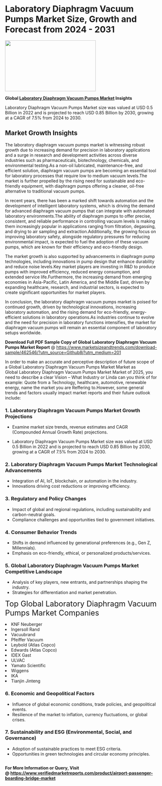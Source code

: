 <H1>Laboratory Diaphragm Vacuum Pumps Market Size, Growth and Forecast from 2024 - 2031</H1><img class="aligncenter size-medium wp-image-584254" src="https://thirdeyenews.in/wp-content/uploads/2024/09/Global-Market-Research-300x168.jpeg" alt="" width="300" height="168" /><p><strong>Global&nbsp;<a href="https://www.marketsizeandtrends.com/download-sample/462546/?utm_source=Github8j?utm_medium=201">Laboratory Diaphragm Vacuum Pumps Market</a> Insights</strong></p><p>Laboratory Diaphragm Vacuum Pumps Market size was valued at USD 0.5 Billion in 2022 and is projected to reach USD 0.85 Billion by 2030, growing at a CAGR of 7.5% from 2024 to 2030.</p><p><h2>Market Growth Insights</h2> <p>The laboratory diaphragm vacuum pumps market is witnessing robust growth due to increasing demand for precision in laboratory applications and a surge in research and development activities across diverse industries such as pharmaceuticals, biotechnology, chemicals, and environmental testing.As a non-oil lubricated, maintenance-free, and efficient solution, diaphragm vacuum pumps are becoming an essential tool for laboratory processes that require low to medium vacuum levels.The market is further propelled by the rising need for sustainable and eco-friendly equipment, with diaphragm pumps offering a cleaner, oil-free alternative to traditional vacuum pumps.</p> <p>In recent years, there has been a marked shift towards automation and the development of intelligent laboratory systems, which is driving the demand for advanced diaphragm vacuum pumps that can integrate with automated laboratory environments.The ability of diaphragm pumps to offer precise, consistent, and reliable performance in controlling vacuum levels is making them increasingly popular in applications ranging from filtration, degassing, and drying to air sampling and extraction.Additionally, the growing focus on improving laboratory safety, alongside regulatory pressures for reducing environmental impact, is expected to fuel the adoption of these vacuum pumps, which are known for their efficiency and eco-friendly design.</p> <p>The market growth is also supported by advancements in diaphragm pump technologies, including innovations in pump design that enhance durability and reduce noise levels.Key market players are investing in R&D to produce pumps with improved efficiency, reduced energy consumption, and extended service life.Furthermore, the increasing demand from emerging economies in Asia-Pacific, Latin America, and the Middle East, driven by expanding healthcare, research, and industrial sectors, is expected to create significant opportunities for market players.</p> <p>In conclusion, the laboratory diaphragm vacuum pumps market is poised for continued growth, driven by technological innovations, increasing laboratory automation, and the rising demand for eco-friendly, energy-efficient solutions in laboratory operations.As industries continue to evolve and the need for precision in laboratory functions intensifies, the market for diaphragm vacuum pumps will remain an essential component of laboratory setups worldwide.</p> <p><span class=""><strong>Download Full PDF Sample Copy of Global Laboratory Diaphragm Vacuum Pumps Market Report</strong> @ <a href="https://www.marketsizeandtrends.com/download-sample/462546/?utm_source=Github8j?utm_medium=201" target="_blank">https://www.marketsizeandtrends.com/download-sample/462546/?utm_source=Github8j?utm_medium=201</a></span></p><p>In order to make an accurate and perceptive description of future scope of a Global&nbsp;Laboratory Diaphragm Vacuum Pumps Market Market as Global&nbsp;Laboratory Diaphragm Vacuum Pumps Market Market of 2025, you need to describe a clear Vision &ndash; What Industry or Linda can you think of for example: Quote from a Technology, healthcare, automotive, renewable energy, name the market you are Reffering to.However, some general trends and factors usually impact market reports and their future outlook include:</p><h3>1.&nbsp;<strong>Laboratory Diaphragm Vacuum Pumps Market Growth Projections</strong></h3><ul><li>Examine market size trends, revenue estimates and CAGR (Compounded Annual Growth Rate) projections.</li><li><p>Laboratory Diaphragm Vacuum Pumps Market size was valued at USD 0.5 Billion in 2022 and is projected to reach USD 0.85 Billion by 2030, growing at a CAGR of 7.5% from 2024 to 2030.</p></li></ul><h3>2.&nbsp;<strong>Laboratory Diaphragm Vacuum Pumps Market Technological Advancements</strong></h3><ul><li>Integration of AI, IoT, blockchain, or automation in the industry.</li><li>Innovations driving cost reductions or improving efficiency.</li></ul><h3>3.&nbsp;<strong>Regulatory and Policy Changes</strong></h3><ul><li>Impact of global and regional regulations, including sustainability and carbon-neutral goals.</li><li>Compliance challenges and opportunities tied to government initiatives.</li></ul><h3>4.&nbsp;<strong>Consumer Behavior Trends</strong></h3><ul><li>Shifts in demand influenced by generational preferences (e.g., Gen Z, Millennials).</li><li>Emphasis on eco-friendly, ethical, or personalized products/services.</li></ul><h3>5.&nbsp;<strong>Global Laboratory Diaphragm Vacuum Pumps Market Competitive Landscape</strong></h3><ul><li>Analysis of key players, new entrants, and partnerships shaping the industry.</li><li>Strategies for differentiation and market penetration.</li></ul><p data-pm-slice="1 1 []"><span style="color: inherit; font-family: inherit; font-size: 25px;">Top Global Laboratory Diaphragm Vacuum Pumps Market Companies</span></p><div class="" data-test-id=""><p><li>KNF Neuberger</li><li> Ingersoll Rand</li><li> Vacuubrand</li><li> Pfeiffer Vacuum</li><li> Leybold (Atlas Copco)</li><li> Edwards (Atlas Copco)</li><li> IDEX Gast</li><li> ULVAC</li><li> Yamato Scientific</li><li> Wiggens</li><li> IKA</li><li> Tianjin Jinteng</li></p></div><h3>6.&nbsp;<strong>Economic and Geopolitical Factors</strong></h3><ul><li>Influence of global economic conditions, trade policies, and geopolitical events.</li><li>Resilience of the market to inflation, currency fluctuations, or global crises.</li></ul><h3>7.&nbsp;<strong>Sustainability and ESG (Environmental, Social, and Governance)</strong></h3><ul><li>Adoption of sustainable practices to meet ESG criteria.</li><li>Opportunities in green technologies and circular economy principles.</li></ul><h2><strong style="font-size: 14px;">For More Information or Query, Visit @&nbsp;</strong><a style="background-color: #ffffff; font-size: 14px;" href="https://www.marketsizeandtrends.com/report/laboratory-diaphragm-vacuum-pumps-market/" target="_blank">https://www.verifiedmarketreports.com/product/airport-passenger-boarding-bridge-market</a></h2>